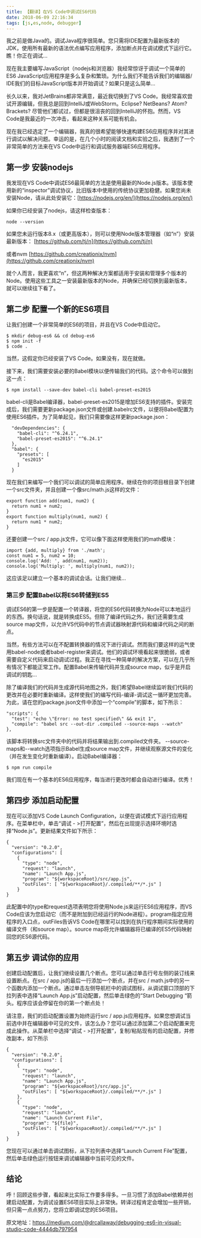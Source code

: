 ```yaml
---
title: 【翻译】在VS Code中调试ES6代码
date: 2018-06-09 22:16:34
tags: [js,es,node, debugger]
---
```


我之前是做Java的。调试Java程序很简单。您只需将IDE配置为最新版本的JDK，使用所有最新的语法优点编写应用程序，添加断点并在调试模式下运行它。瞧！你正在调试...

<!-- more -->

现在我主要编写JavaScript（nodejs和浏览器）我经常惊讶于调试一个简单的ES6 JavaScript应用程序是多么复杂和繁琐。为什么我们不能告诉我们的编辑器/ IDE我们的目标JavaScript版本并开始调试？如果只是这么简单...

长久以来，我对JetBrains都非常满意，最近我切换到了VS Code。我经常喜欢尝试开源编辑，但我总是回到IntelliJ或WebStorm。Eclipse? NetBeans? Atom? Brackets? 尽管他们都试过，但都是很沮丧的回到IntelliJ的怀抱。然而，VS Code是我最近的一次冲击，看起来这种关系可能有机会。

现在我已经选定了一个编辑器，我真的很希望能够快速构建ES6应用程序并对其进行调试以解决问题。幸运的是，在几个小时的阅读文档和实验之后，我遇到了一个非常简单的方法来在VS Code中运行和调试服务器端ES6应用程序。

## 第一步 安装nodejs

我发现在VS Code中调试ES6最简单的方法是使用最新的Node.js版本。该版本使用新的“inspector”调试协议，比旧版本中使用的传统协议更加稳健。如果您尚未安装Node，请从此处安装它：[https://nodejs.org/en/](https://nodejs.org/en/)

如果你已经安装了nodejs，请这样检查版本：

```
node --version
```

如果您未运行版本8.x（或更高版本），则可以使用Node版本管理器（如“n”）安装最新版本：
[https://github.com/tj/n](https://github.com/tj/n)

或者nvm
[https://github.com/creationix/nvm](https://github.com/creationix/nvm)

就个人而言，我更喜欢“n”，但这两种解决方案都适用于安装和管理多个版本的Node。使用这些工具之一安装最新版本的Node，并确保已经切换到最新版本，就可以继续往下看了。


## 第二步 配置一个新的ES6项目

让我们创建一个非常简单的ES6的项目，并且在VS Code中启动它。

```
$ mkdir debug-es6 && cd debug-es6
$ npm init -f
$ code .
```

当然，这假定你已经安装了VS Code。如果没有，现在就做。

接下来，我们需要安装必要的Babel模块以便传输我们的代码。这个命令可以做到这一点：

```
$ npm install --save-dev babel-cli babel-preset-es2015
```

babel-cli是Babel编译器，babel-preset-es2015是增加ES6支持的插件。安装完成后，我们需要更新package.json文件或创建.babelrc文件，以便将Babel配置为使用ES6插件。为了简单起见，我们只需要像这样更新package.json：

```
  "devDependencies": {
    "babel-cli": "^6.24.1",
    "babel-preset-es2015": "^6.24.1"
  },
  "babel": {
    "presets": [
      "es2015"
    ]
  }
```

现在我们来编写一个我们可以调试的简单应用程序。继续在你的项目根目录下创建一个src文件夹，并且创建一个像src/math.js这样的文件：

```
export function add(num1, num2) {
  return num1 + num2;
}
export function multiply(num1, num2) {
  return num1 * num2;
}
```

还要创建一个src / app.js文件，它可以像下面这样使用我们的math模块：

```
import {add, multiply} from './math';
const num1 = 5, num2 = 10;
console.log('Add: ', add(num1, num2));
console.log('Multiply: ', multiply(num1, num2));
```

这应该足以建立一个基本的调试会话。让我们继续...

### 第三步 配置Babel以将ES6转储到ES5

调试ES6的第一步是配置一个转译器，将您的ES6代码转换为Node可以本地运行的东西。换句话说，就是转换成ES5。但除了编译代码之外，我们还需要生成source map文件，以允许VS代码中的节点调试器映射源代码和编译代码之间的断点。

当然，有些方法可以在不配置转换器的情况下进行调试。然而我们要这样的运气使用babel-node或者babel-register来调试。他们的调试环境看起来很脆弱，或者需要自定义代码来启动调试过程。我正在寻找一种简单的解决方案，可以在几乎所有情况下都能正常工作。配置Babel来传输代码并生成source map，似乎是开启调试的钥匙...

除了编译我们的代码并生成源代码地图之外，我们希望Babel继续监听我们代码的更改并在必要时重新编译。这样使我们的编写代码-编译-调试这一循环更加完善。为此，请在您的package.json文件中添加一个“compile”的脚本，如下所示：

```
"scripts": {
  "test": "echo \"Error: no test specified\" && exit 1",
  "compile": "babel src --out-dir .compiled --source-maps --watch"
},
```

该脚本将转换src文件夹中的代码并将结果输出到.compiled文件夹。 --source-maps和--watch选项指示Babel生成source map文件，并继续观察源文件的变化（并在发生变化时重新编译）。启动Babel编译器：

```
$ npm run compile
```

我们现在有一个基本的ES6应用程序，每当进行更改时都会自动进行编译。优秀！

## 第四步 添加启动配置

现在可以添加VS Code Launch Configuration，以便在调试模式下运行应用程序。在菜单栏中，单击“调试 - >打开配置”，然后在出现提示选择环境时选择“Node.js”。更新结果文件如下所示：

```
{
  "version": "0.2.0",
  "configurations": [
    {
      "type": "node",
      "request": "launch",
      "name": "Launch App.js",
      "program": "${workspaceRoot}/src/app.js",
      "outFiles": [ "${workspaceRoot}/.compiled/**/*.js" ]
    }
}
```

此配置中的type和request选项表明您将使用Node.js来运行ES6应用程序，而VS Code应该为您启动它（而不是附加到已经运行的Node进程）。program指定应用程序的入口点，outFiles告诉VS Code在哪里可以找到在执行程序期间实际使用的编译文件（和source map）。source map将允许编辑器将已编译的ES5代码映射回您的ES6源代码。

## 第五步 调试你的应用

创建启动配置后，让我们继续设置几个断点。您可以通过单击行号左侧的装订线来设置断点。在src / app.js的最后一行添加一个断点，并在src / math.js中的另一个函数内添加一个断点。通过单击左侧导航栏中的调试图标，从调试窗口顶部的下拉列表中选择“Launch App.js”启动配置，然后单击绿色的“Start Debugging “箭头。程序应该会停留在你的第一个断点处！

请注意，我们的启动配置设置为始终运行src / app.js应用程序。如果您想调试当前选中并在编辑器中可见的文件，该怎么办？您可以通过添加第二个启动配置来完成此操作。从菜单栏中选择“调试 - >打开配置”，复制/粘贴现有​​的启动配置，并修改副本，如下所示

```
{
  "version": "0.2.0",
  "configurations": [
    {
      "type": "node",
      "request": "launch",
      "name": "Launch App.js",
      "program": "${workspaceRoot}/src/app.js",
      "outFiles": [ "${workspaceRoot}/.compiled/**/*.js" ]
    },
    {
      "type": "node",
      "request": "launch",
      "name": "Launch Current File",
      "program": "${file}",
      "outFiles": [ "${workspaceRoot}/.compiled/**/*.js" ]
    }
}
```

您现在可以通过单击调试图标，从下拉列表中选择“Launch Current File”配置，然后单击绿色运行按钮来调试编辑器中当前可见的文件。

## 结论

呼！回顾这些步骤，看起来比实际工作要多得多。一旦习惯了添加Babel依赖并创建启动配置，为调试设置ES6项目实际上非常快。转译过程肯定会增加一些开销，但只需一点点努力，您将立即调试您的ES6项目。

原文地址：https://medium.com/@drcallaway/debugging-es6-in-visual-studio-code-4444db797954